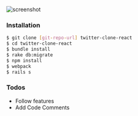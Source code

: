 ![screenshot](http://i.imgur.com/HtWa1QJ.png "screenshot")

### Installation

```sh
$ git clone [git-repo-url] twitter-clone-react
$ cd twitter-clone-react
$ bundle install
$ rake db:migrate
$ npm install
$ webpack
$ rails s
```


### Todos

 - Follow features
 - Add Code Comments
